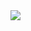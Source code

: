 
<div grid="~ cols-2 gap-4">
<div> </div>
<div> </div>
</div>


<img src="/pic.png" class="m-40 h-40 rounded shadow" />